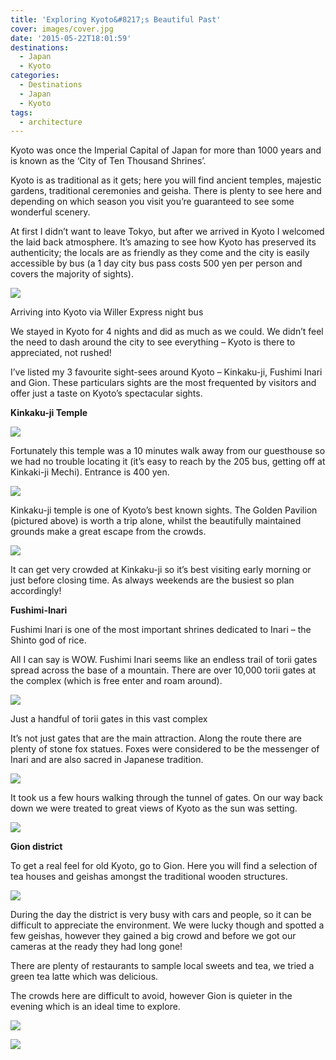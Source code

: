 ```yaml
---
title: 'Exploring Kyoto&#8217;s Beautiful Past'
cover: images/cover.jpg
date: '2015-05-22T18:01:59'
destinations:
  - Japan
  - Kyoto
categories:
  - Destinations
  - Japan
  - Kyoto
tags:
  - architecture
---
```

Kyoto was once the Imperial Capital of Japan for more than 1000 years and is known as the ‘City of Ten Thousand Shrines’.

Kyoto is as traditional as it gets; here you will find ancient temples, majestic gardens, traditional ceremonies and geisha. There is plenty to see here and depending on which season you visit you’re guaranteed to see some wonderful scenery.

At first I didn’t want to leave Tokyo, but after we arrived in Kyoto I welcomed the laid back atmosphere. It’s amazing to see how Kyoto has preserved its authenticity; the locals are as friendly as they come and the city is easily accessible by bus (a 1 day city bus pass costs 500 yen per person and covers the majority of sights).

![](images/willerexpressbus.jpg)

Arriving into Kyoto via Willer Express night bus

We stayed in Kyoto for 4 nights and did as much as we could. We didn’t feel the need to dash around the city to see everything – Kyoto is there to appreciated, not rushed!

I’ve listed my 3 favourite sight-sees around Kyoto – Kinkaku-ji, Fushimi Inari and Gion. These particulars sights are the most frequented by visitors and offer just a taste on Kyoto’s spectacular sights.

**Kinkaku-ji Temple**

![](images/kinkakuji.jpg)

Fortunately this temple was a 10 minutes walk away from our guesthouse so we had no trouble locating it (it’s easy to reach by the 205 bus, getting off at Kinkaki-ji Mechi). Entrance is 400 yen.

![](images/goldenpavilion.jpg)

Kinkaku-ji temple is one of Kyoto’s best known sights. The Golden Pavilion (pictured above) is worth a trip alone, whilst the beautifully maintained grounds make a great escape from the crowds.

![](images/17946966842_ca9111300e_k_d.jpg)

It can get very crowded at Kinkaku-ji so it’s best visiting early morning or just before closing time. As always weekends are the busiest so plan accordingly!



**Fushimi-Inari**

Fushimi Inari is one of the most important shrines dedicated to Inari – the Shinto god of rice.

All I can say is WOW. Fushimi Inari seems like an endless trail of torii gates spread across the base of a mountain. There are over 10,000 torii gates at the complex (which is free enter and roam around).

![](images/17783763610_75584bd826_k_d.jpg)

Just a handful of torii gates in this vast complex

It’s not just gates that are the main attraction. Along the route there are plenty of stone fox statues. Foxes were considered to be the messenger of Inari and are also sacred in Japanese tradition.

![](images/foxfushimi.jpg)

It took us a few hours walking through the tunnel of gates. On our way back down we were treated to great views of Kyoto as the sun was setting.

![](images/kyotocity.jpg)



**Gion district**

To get a real feel for old Kyoto, go to Gion. Here you will find a selection of tea houses and geishas amongst the traditional wooden structures.

![](images/giondistrict.jpg)

During the day the district is very busy with cars and people, so it can be difficult to appreciate the environment. We were lucky though and spotted a few geishas, however they gained a big crowd and before we got our cameras at the ready they had long gone!

There are plenty of restaurants to sample local sweets and tea, we tried a green tea latte which was delicious.

The crowds here are difficult to avoid, however Gion is quieter in the evening which is an ideal time to explore.

![](images/geishakyoto.jpg)

![](images/gionkyoto.jpg)
